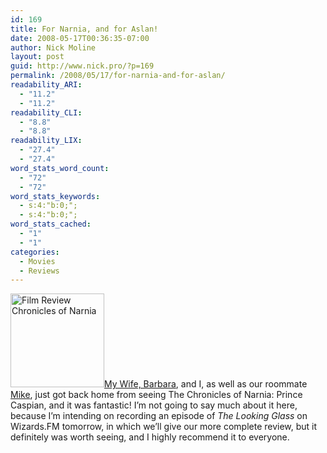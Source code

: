 ```yaml
---
id: 169
title: For Narnia, and for Aslan!
date: 2008-05-17T00:36:35-07:00
author: Nick Moline
layout: post
guid: http://www.nick.pro/?p=169
permalink: /2008/05/17/for-narnia-and-for-aslan/
readability_ARI:
  - "11.2"
  - "11.2"
readability_CLI:
  - "8.8"
  - "8.8"
readability_LIX:
  - "27.4"
  - "27.4"
word_stats_word_count:
  - "72"
  - "72"
word_stats_keywords:
  - s:4:"b:0;";
  - s:4:"b:0;";
word_stats_cached:
  - "1"
  - "1"
categories:
  - Movies
  - Reviews
---
```

<img src="https://i2.wp.com/www.nick.pro/wp-content/uploads/2008/05/narnia1-150x150.jpg?resize=150%2C150&#038;ssl=1" title="Film Review Chronicles of Narnia" alt="Film Review Chronicles of Narnia" width="150" height="150" class="alignleft size-thumbnail wp-image-170" data-recalc-dims="1" />[My Wife, Barbara](http://www.barbara.pro), and I, as well as our roommate [Mike](http://www.goosite.net/), just got back home from seeing <span class="removed_link" title="http://disney.go.com/disneypictures/narnia/">The Chronicles of Narnia: Prince Caspian</span>, and it was fantastic! I&#8217;m not going to say much about it here, because I&#8217;m intending on recording an episode of _The Looking Glass_ on Wizards.FM tomorrow, in which we&#8217;ll give our more complete review, but it definitely was worth seeing, and I highly recommend it to everyone.